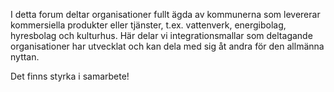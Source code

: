 I detta forum deltar organisationer fullt ägda av kommunerna som levererar kommersiella produkter eller tjänster, t.ex. vattenverk, energibolag, hyresbolag och kulturhus.
Här delar vi integrationsmallar som deltagande organisationer har utvecklat och kan dela med sig åt andra för den allmänna nyttan.

Det finns styrka i samarbete!
